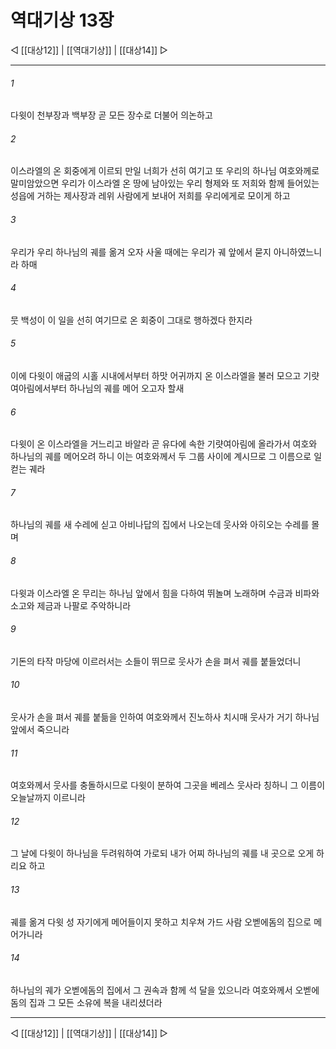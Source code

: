 # 역대기상 13장

◁ [[대상12]] | [[역대기상]] | [[대상14]] ▷
***

###### 1
다윗이 천부장과 백부장 곧 모든 장수로 더불어 의논하고

###### 2
이스라엘의 온 회중에게 이르되 만일 너희가 선히 여기고 또 우리의 하나님 여호와께로 말미암았으면 우리가 이스라엘 온 땅에 남아있는 우리 형제와 또 저희와 함께 들어있는 성읍에 거하는 제사장과 레위 사람에게 보내어 저희를 우리에게로 모이게 하고

###### 3
우리가 우리 하나님의 궤를 옮겨 오자 사울 때에는 우리가 궤 앞에서 묻지 아니하였느니라 하매

###### 4
뭇 백성이 이 일을 선히 여기므로 온 회중이 그대로 행하겠다 한지라

###### 5
이에 다윗이 애굽의 시홀 시내에서부터 하맛 어귀까지 온 이스라엘을 불러 모으고 기럇여아림에서부터 하나님의 궤를 메어 오고자 할새

###### 6
다윗이 온 이스라엘을 거느리고 바알라 곧 유다에 속한 기럇여아림에 올라가서 여호와 하나님의 궤를 메어오려 하니 이는 여호와께서 두 그룹 사이에 계시므로 그 이름으로 일컫는 궤라

###### 7
하나님의 궤를 새 수레에 싣고 아비나답의 집에서 나오는데 웃사와 아히오는 수레를 몰며

###### 8
다윗과 이스라엘 온 무리는 하나님 앞에서 힘을 다하여 뛰놀며 노래하며 수금과 비파와 소고와 제금과 나팔로 주악하니라

###### 9
기돈의 타작 마당에 이르러서는 소들이 뛰므로 웃사가 손을 펴서 궤를 붙들었더니

###### 10
웃사가 손을 펴서 궤를 붙듦을 인하여 여호와께서 진노하사 치시매 웃사가 거기 하나님 앞에서 죽으니라

###### 11
여호와께서 웃사를 충돌하시므로 다윗이 분하여 그곳을 베레스 웃사라 칭하니 그 이름이 오늘날까지 이르니라

###### 12
그 날에 다윗이 하나님을 두려워하여 가로되 내가 어찌 하나님의 궤를 내 곳으로 오게 하리요 하고

###### 13
궤를 옮겨 다윗 성 자기에게 메어들이지 못하고 치우쳐 가드 사람 오벧에돔의 집으로 메어가니라

###### 14
하나님의 궤가 오벧에돔의 집에서 그 권속과 함께 석 달을 있으니라 여호와께서 오벧에돔의 집과 그 모든 소유에 복을 내리셨더라

***
◁ [[대상12]] | [[역대기상]] | [[대상14]] ▷
